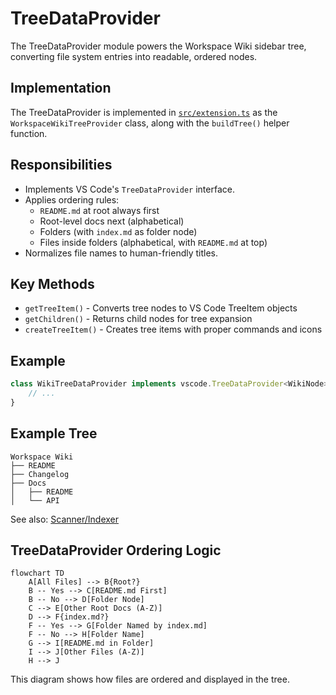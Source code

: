 # TreeDataProvider

The TreeDataProvider module powers the Workspace Wiki sidebar tree, converting file system entries into readable, ordered nodes.

## Implementation

The TreeDataProvider is implemented in [`src/extension.ts`](../../src/extension.ts) as the `WorkspaceWikiTreeProvider` class, along with the `buildTree()` helper function.

## Responsibilities

- Implements VS Code's `TreeDataProvider` interface.
- Applies ordering rules:
    - `README.md` at root always first
    - Root-level docs next (alphabetical)
    - Folders (with `index.md` as folder node)
    - Files inside folders (alphabetical, with `README.md` at top)
- Normalizes file names to human-friendly titles.

## Key Methods

- `getTreeItem()` - Converts tree nodes to VS Code TreeItem objects
- `getChildren()` - Returns child nodes for tree expansion
- `createTreeItem()` - Creates tree items with proper commands and icons

## Example

```ts
class WikiTreeDataProvider implements vscode.TreeDataProvider<WikiNode> {
	// ...
}
```

## Example Tree

```text
Workspace Wiki
├── README
├── Changelog
├── Docs
│   ├── README
│   └── API
```

See also: [Scanner/Indexer](./scanner.md)

## TreeDataProvider Ordering Logic

```mermaid
flowchart TD
    A[All Files] --> B{Root?}
    B -- Yes --> C[README.md First]
    B -- No --> D[Folder Node]
    C --> E[Other Root Docs (A-Z)]
    D --> F{index.md?}
    F -- Yes --> G[Folder Named by index.md]
    F -- No --> H[Folder Name]
    G --> I[README.md in Folder]
    I --> J[Other Files (A-Z)]
    H --> J
```

This diagram shows how files are ordered and displayed in the tree.
